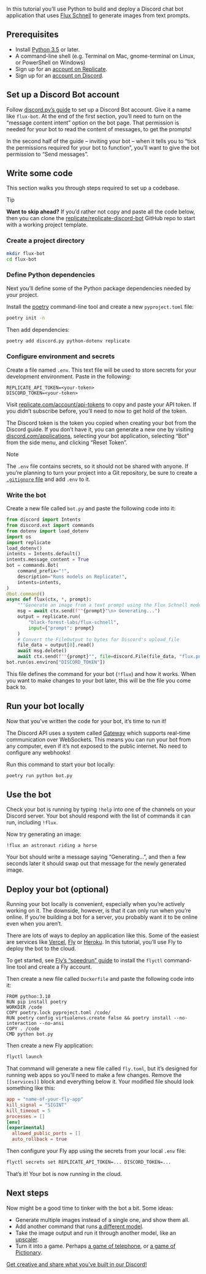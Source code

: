 In this tutorial you’ll use Python to build and deploy a Discord chat bot application that uses [Flux Schnell](https://replicate.com/black-forest-labs/flux-schnell) to generate images from text prompts.

[](#prerequisites)Prerequisites
-------------------------------

*   Install [Python 3.5](https://www.python.org/downloads/) or later.
*   A command-line shell (e.g. Terminal on Mac, gnome-terminal on Linux, or PowerShell on Windows)
*   Sign up for an [account on Replicate](https://replicate.com/signin?next=/docs/tutorials/dicord-bot).
*   Sign up for an [account on Discord](https://discord.com/register).

[](#set-up-a-discord-bot-account)Set up a Discord Bot account
-------------------------------------------------------------

Follow [discord.py’s guide](https://discordpy.readthedocs.io/en/stable/discord.html) to set up a Discord Bot account. Give it a name like `flux-bot`. At the end of the first section, you’ll need to turn on the “message content intent” option on the bot page. That permission is needed for your bot to read the content of messages, to get the prompts!

In the second half of the guide – inviting your bot – when it tells you to “tick the permissions required for your bot to function”, you’ll want to give the bot permission to “Send messages”.

[](#write-some-code)Write some code
-----------------------------------

This section walks you through steps required to set up a codebase.

Tip

**Want to skip ahead?** If you’d rather not copy and paste all the code below, then you can clone the [replicate/replicate-discord-bot](https://github.com/replicate/replicate-discord-bot) GitHub repo to start with a working project template.

### [](#create-a-project-directory)Create a project directory

```sh
mkdir flux-bot
cd flux-bot
```

### [](#define-python-dependencies)Define Python dependencies

Next you’ll define some of the Python package dependencies needed by your project.

Install the [poetry](https://python-poetry.org/docs#installation) command-line tool and create a new `pyproject.toml` file:

```sh
poetry init -n
```

Then add dependencies:

```sh
poetry add discord.py python-dotenv replicate
```

### [](#configure-environment-and-secrets)Configure environment and secrets

Create a file named `.env`. This text file will be used to store secrets for your development environment. Paste in the following:

```plaintext
REPLICATE_API_TOKEN=<your-token>
DISCORD_TOKEN=<your-token>
```

Visit [replicate.com/account/api-tokens](https://replicate.com/account/api-tokens?new-token-name=discord-bot) to copy and paste your API token. If you didn’t subscribe before, you’ll need to now to get hold of the token.

The Discord token is the token you copied when creating your bot from the Discord guide. If you don’t have it, you can generate a new one by visiting [discord.com/applications](https://discord.com/developers/applications), selecting your bot application, selecting “Bot” from the side menu, and clicking “Reset Token”.

Note

The `.env` file contains secrets, so it should not be shared with anyone. If you’re planning to turn your project into a Git repository, be sure to create a [`.gitignore` file](https://git-scm.com/docs/gitignore) and add `.env` to it.

### [](#write-the-bot)Write the bot

Create a new file called `bot.py` and paste the following code into it:

```python
from discord import Intents
from discord.ext import commands
from dotenv import load_dotenv
import os
import replicate
load_dotenv()
intents = Intents.default()
intents.message_content = True
bot = commands.Bot(
    command_prefix="!",
    description="Runs models on Replicate!",
    intents=intents,
)
@bot.command()
async def flux(ctx, *, prompt):
    """Generate an image from a text prompt using the Flux Schnell model"""
    msg = await ctx.send(f""{prompt}"\n> Generating...")
    output = replicate.run(
        "black-forest-labs/flux-schnell",
        input={"prompt": prompt}
    )
    # Convert the FileOutput to bytes for Discord's upload_file
    file_data = output[0].read()
    await msg.delete()
    await ctx.send(f""{prompt}"", file=discord.File(file_data, "flux.png"))
bot.run(os.environ["DISCORD_TOKEN"])
```

This file defines the command for your bot (`!flux`) and how it works. When you want to make changes to your bot later, this will be the file you come back to.

[](#run-your-bot-locally)Run your bot locally
---------------------------------------------

Now that you’ve written the code for your bot, it’s time to run it!

The Discord API uses a system called [Gateway](https://discord.com/developers/docs/topics/gateway) which supports real-time communication over WebSockets. This means you can run your bot from any computer, even if it’s not exposed to the public internet. No need to configure any webhooks!

Run this command to start your bot locally:

```sh
poetry run python bot.py
```

[](#use-the-bot)Use the bot
---------------------------

Check your bot is running by typing `!help` into one of the channels on your Discord server. Your bot should respond with the list of commands it can run, including `!flux`.

Now try generating an image:

```text
!flux an astronaut riding a horse
```

Your bot should write a message saying “Generating…”, and then a few seconds later it should swap out that message for the newly generated image.

[](#deploy-your-bot-optional)Deploy your bot (optional)
-------------------------------------------------------

Running your bot locally is convenient, especially when you’re actively working on it. The downside, however, is that it can only run when you’re online. If you’re building a bot for a server, you probably want it to be online even when you aren’t.

There are lots of ways to deploy an application like this. Some of the easiest are services like [Vercel](https://vercel.com/), [Fly](https://fly.io/) or [Heroku](https://heroku.com). In this tutorial, you’ll use Fly to deploy the bot to the cloud.

To get started, see [Fly’s “speedrun” guide](https://fly.io/speedrun/) to install the `flyctl` command-line tool and create a Fly account.

Then create a new file called `Dockerfile` and paste the following code into it:

```docker
FROM python:3.10
RUN pip install poetry
WORKDIR /code
COPY poetry.lock pyproject.toml /code/
RUN poetry config virtualenvs.create false && poetry install --no-interaction --no-ansi
COPY . /code
CMD python bot.py
```

Then create a new Fly application:

```sh
flyctl launch
```

That command will generate a new file called `fly.toml`, but it’s designed for running web apps so you’ll need to make a few changes. Remove the `[[services]]` block and everything below it. Your modified file should look something like this:

```toml
app = "name-of-your-fly-app"
kill_signal = "SIGINT"
kill_timeout = 5
processes = []
[env]
[experimental]
  allowed_public_ports = []
  auto_rollback = true
```

Then configure your Fly app using the secrets from your local `.env` file:

```sh
flyctl secrets set REPLICATE_API_TOKEN=... DISCORD_TOKEN=...
```

That’s it! Your bot is now running in the cloud.

[](#next-steps)Next steps
-------------------------

Now might be a good time to tinker with the bot a bit. Some ideas:

*   Generate multiple images instead of a single one, and show them all.
*   Add another command that runs [a different model](https://replicate.com/explore).
*   Take the image output and run it through another model, like an [upscaler](https://replicate.com/collections/super-resolution).
*   Turn it into a game. Perhaps [a game of telephone](https://twitter.com/TelephoneAI), or [a game of Pictionary](https://en.wikipedia.org/wiki/Pictionary).

[Get creative and share what you’ve built in our Discord!](https://discord.gg/replicate)